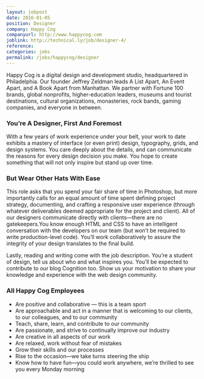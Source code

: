 ```yaml
---
layout: jobpost
date: 2016-01-05
position: Designer
company: Happy Cog
companyurl: http://www.happycog.com
joblink: http://technical.ly/job/designer-4/
reference:
categories: jobs
permalink: /jobs/happycog/designer
---
```


Happy Cog is a digital design and development studio, headquartered in Philadelphia. Our founder Jeffrey Zeldman leads A List Apart, An Event Apart, and A Book Apart from Manhattan. We partner with Fortune 100 brands, global nonprofits, higher-education leaders, museums and tourist destinations, cultural organizations, monasteries, rock bands, gaming companies, and everyone in between.

### You’re A Designer, First And Foremost

With a few years of work experience under your belt, your work to date exhibits a mastery of interface (or even print) design, typography, grids, and design systems. You care deeply about the details, and can communicate the reasons for every design decision you make. You hope to create something that will not only inspire but stand up over time.

### But Wear Other Hats With Ease

This role asks that you spend your fair share of time in Photoshop, but more importantly calls for an equal amount of time spent defining project strategy, documenting, and crafting a responsive user experience (through whatever deliverables deemed appropriate for the project and client). All of our designers communicate directly with clients—there are no gatekeepers.You know enough HTML and CSS to have an intelligent conversation with the developers on our team (but won’t be required to write production-level code). You’ll work collaboratively to assure the integrity of your design translates to the final build.

Lastly, reading and writing come with the job description. You’re a student of design, tell us about who and what inspires you. You’ll be expected to contribute to our blog Cognition too. Show us your motivation to share your knowledge and experience with the web design community.

### All Happy Cog Employees

* Are positive and collaborative — this is a team sport
* Are approachable and act in a manner that is welcoming to our clients, to our colleagues, and to our community
* Teach, share, learn, and contribute to our community
* Are passionate, and strive to continually improve our industry
* Are creative in all aspects of our work
* Are relaxed, work without fear of mistakes
* Grow their skills and our processes
* Rise to the occasion—we take turns steering the ship
* Know how to have fun—you could work anywhere, we’re thrilled to see you every Monday morning

